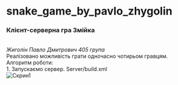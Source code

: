 # snake_game_by_pavlo_zhygolin
<h3>Клієнт-серверна гра Змійка</h3><br>
<em> Жиголін Павло Дмитрович 405 група </em><br>
 Реалізовано можливість грати одночасно чотирьом гравцям.<br>
  Алгоритм роботи: <br>
  1. Запускаємо сервер. Server/build.xml<br>
  <img src="Pavelzhyga/snake_game_by_pavlo_zhygolin/server/e1.jpg" alt="Скрин1" />
 
